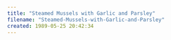```yaml
---
title: "Steamed Mussels with Garlic and Parsley"
filename: "Steamed-Mussels-with-Garlic-and-Parsley"
created: 1989-05-25 20:42:34
---
```

